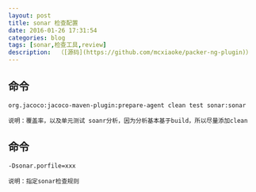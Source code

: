 ```yaml
---
layout: post
title: sonar 检查配置
date: 2016-01-26 17:31:54
categories: blog
tags: [sonar,检查工具,review]
description:  （[源码](https://github.com/mcxiaoke/packer-ng-plugin)）
---
```



## 命令

	org.jacoco:jacoco-maven-plugin:prepare-agent clean test sonar:sonar
	
	说明：覆盖率，以及单元测试 soanr分析，因为分析基本基于build，所以尽量添加clean

## 命令

	-Dsonar.porfile=xxx
	
	说明：指定sonar检查规则
	

